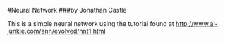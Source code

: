 #Neural Network
###by Jonathan Castle

This is a simple neural network using the tutorial found at http://www.ai-junkie.com/ann/evolved/nnt1.html

